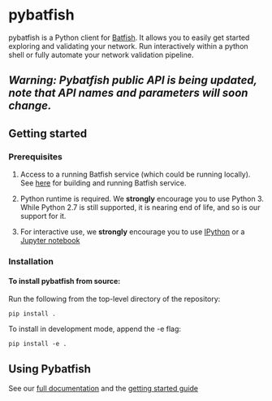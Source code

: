 # pybatfish

pybatfish is a Python client for [Batfish](https://github.com/batfish/batfish).
It allows you to easily get started exploring and validating your network.
Run interactively within a python shell or fully automate your network validation pipeline.

## *Warning: Pybatfish public API is being updated, note that API names and parameters will soon change.*

## Getting started

### Prerequisites

1. Access to a running Batfish service (which could be running locally).
See [here](https://github.com/batfish/batfish/wiki/Building-and-running-Batfish-service) 
for building and running Batfish service.

2. Python runtime is required. We **strongly** encourage you to use Python 3.
While Python 2.7 is still supported, it is nearing end of life,
and so is our support for it.

3. For interactive use, we **strongly** encourage you to use [IPython](https://ipython.org/)
or a [Jupyter notebook](https://jupyter.org/)


### Installation

#### To install pybatfish from source:

Run the following from the top-level directory of the repository:
```
pip install .
```

To install in development mode, append the -e flag:
```
pip install -e .
```

## Using Pybatfish

See our [full documentation](https://pybatfish.readthedocs.io/en/latest/) 
and the [getting started guide](https://pybatfish.readthedocs.io/en/latest/quickstart.html)

